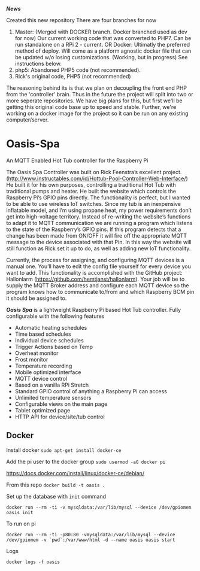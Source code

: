 _**News**_

Created this new repository 
There are four branches for now
1. Master: (Merged with DOCKER branch. Docker branched used as dev for now) Our current working code that was converted to PHP7. Can be run standalone on a RPi 2 - current. OR Docker: Ultimatly the preferred method of deploy. Will come as a platform agnostic docker file that can be updated w/o losing customizations. (Working, but in progress)  See instructions below.
2. php5: Abandoned PHP5 code (not recommended).
3. Rick's original code, PHP5 (not recommended)

The reasoning behind its is that we plan on decoupling the front end PHP from the 'controller' brain. Thus in the future the project will split into two or more seperate repositories. We have big plans for this, but first we'll be getting this original code base up to speed and stable. Further, we're working on a docker image for the project so it can be run on any existing computer/server.

# Oasis-Spa
An MQTT Enabled Hot Tub controller for the Raspberry Pi

The Oasis Spa Controller was built on Rick Feenstra’s excellent project. (http://www.instructables.com/id/Hottub-Pool-Controller-Web-Interface/)  He built it for his own purposes, controlling a traditional Hot Tub with traditional pumps and heater. He built the website which controls the Raspberry Pi’s GPIO pins directly. The functionality is perfect, but I wanted to be able to use wireless IoT switches. Since my tub is an inexpensive inflatable model, and I’m using propane heat, my power requirements don’t get into high-voltage territory. Instead of re-writing the website’s functions to adapt it to MQTT communication we are running a program which listens to the state of the Raspberry’s GPIO pins. If this program detects that a change has been made from ON/OFF it will fire off the appropriate MQTT message to the device associated with that Pin. In this way the website will still function as Rick set it up to do, as well as adding new IoT functionality.

Currently, the process for assigning, and configuring MQTT devices is a manual one. You’ll have to edit the config file yourself for every device you want to add. This functionality is accomplished with the GitHub project: Hallonlarm (https://github.com/hemtjanst/hallonlarm). Your job will be to supply the MQTT Broker address and configure each MQTT device so the program knows how to communicate to/from and which Raspberry BCM pin it should be assigned to. 

_**Oasis Spa**_ is a lightweight Raspberry Pi based Hot Tub controller. Fully configurable with the following features

*  Automatic heating schedules
*  Time based schedules
*  Individual device schedules
*  Trigger Actions based on Temp
*  Overheat monitor 
*  Frost monitor
*  Temperature recording
*  Mobile optimized interface
*  MQTT device control
*  Based on a vanilla RPi Stretch
*  Standard GPIO control of anything a Raspberry Pi can access
*  Unlimited temperature sensors
*  Configurable views on the main page
*  Tablet optimized page
*  HTTP API for device/site/tub control

## Docker
Install docker `sudo apt-get install docker-ce`

Add the pi user to the docker group `sudo usermod -aG docker pi`

https://docs.docker.com/install/linux/docker-ce/debian/

From this repo `docker build -t oasis .`

Set up the database with `init` command
```
docker run --rm -ti -v mysqldata:/var/lib/mysql --device /dev/gpiomem oasis init
```

To run on pi 
```
docker run --rm -ti -p80:80 -vmysqldata:/var/lib/mysql --device /dev/gpiomem -v `pwd`:/var/www/html -d --name oasis oasis start
```

Logs
```
docker logs -f oasis
```
